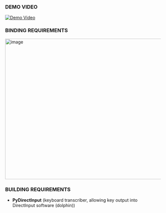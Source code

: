 ### DEMO VIDEO
[![Demo Video](https://github.com/user-attachments/assets/2cbe65c5-755d-4e65-984f-6666062273a3)](https://youtu.be/uKDJad0AhAY)

### BINDING REQUIREMENTS
<img width="865" height="455" alt="image" src="https://github.com/user-attachments/assets/2d7a06f9-2b9a-4a80-85a0-57d5588e4d8d" />

### BUILDING REQUIREMENTS
- **PyDirectInput** (keyboard transcriber, allowing key output into DirectInput software (dolphin))
